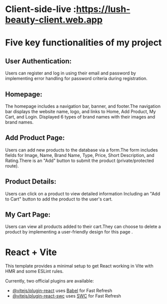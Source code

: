 # Client-side-live :https://lush-beauty-client.web.app
# Five key functionalities of my project
## User Authentication:
Users can register and log in using their email and password by implementing error handling for password criteria during registration.
## Homepage:
The homepage includes a navigation bar, banner, and footer.The navigation bar displays the website name, logo, and links to Home, Add Product, My Cart, and Login.
Displayed  6 types of brand names with their images and brand names.
## Add Product Page:
Users can add new products to the database via a form.The form includes fields for Image, Name, Brand Name, Type, Price, Short Description, and Rating.There is an "Add" button to submit the product (private/protected route).
## Product Details:
Users can click on a product to view detailed information Including an "Add to Cart" button to add the product to the user's cart.
## My Cart Page:
Users can view all products added to their cart.They can choose to delete a product by implementing a user-friendly design for this page .






























































# React + Vite

This template provides a minimal setup to get React working in Vite with HMR and some ESLint rules.

Currently, two official plugins are available:

- [@vitejs/plugin-react](https://github.com/vitejs/vite-plugin-react/blob/main/packages/plugin-react/README.md) uses [Babel](https://babeljs.io/) for Fast Refresh
- [@vitejs/plugin-react-swc](https://github.com/vitejs/vite-plugin-react-swc) uses [SWC](https://swc.rs/) for Fast Refresh

